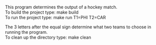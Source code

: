 This program determines the output of a hockey match.                                            
To build the project type: make build                                                                
To run the project type: make run T1=PHI T2=CAR                                             

The 3 letters after the equal sign determine what two teams to choose in running the program.                      
To clean up the directory type: make clean
